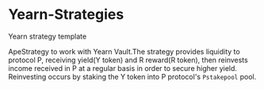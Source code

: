 # Yearn-Strategies
Yearn strategy template

ApeStrategy to work with Yearn Vault.The strategy provides liquidity to protocol P, 
receiving yield(Y token) and R reward(R token), then reinvests income received in P at a regular basis in order to secure higher yield.
Reinvesting occurs by staking the Y token into P protocol's `Pstakepool` pool.


